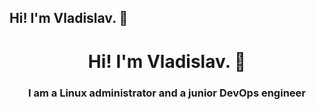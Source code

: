 ## Hi! I'm Vladislav. 👋

<div id="header" align="center"> 
<h1>Hi! I'm Vladislav. 👋</h1>
<h3>I am a Linux administrator and a junior DevOps engineer</h3>
</div>
<!--
**vodin26/vodin26** is a ✨ _special_ ✨ repository because its `README.md` (this file) appears on your GitHub profile.

Here are some ideas to get you started:

- 🔭 I’m currently working on ...
- 🌱 I’m currently learning ...
- 👯 I’m looking to collaborate on ...
- 🤔 I’m looking for help with ...
- 💬 Ask me about ...
- 📫 How to reach me: ...
- 😄 Pronouns: ...
- ⚡ Fun fact: ...
-->
